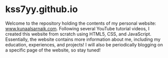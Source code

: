 # kss7yy.github.io

Welcome to the repository holding the contents of my personal website: www.kunaalsarnaik.com. Following several YouTube tutorial videos, I created this website from scratch using HTML5, CSS, and JavaScript. Essentially, the website contains more information about me, including my education, experiences, and projects! I will also be periodically blogging on a specific page of the website, so stay tuned!
